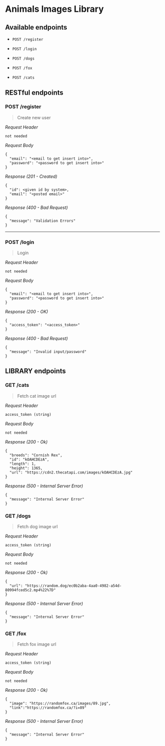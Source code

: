 # Animals Images Library

## Available endpoints
- `POST /register`
- `POST /login`

- `POST /dogs`
- `POST /fox`
- `POST /cats`

## RESTful endpoints
### POST /register

> Create new user

_Request Header_
```
not needed
```

_Request Body_
```
{
  "email": "<email to get insert into>",
  "password": "<password to get insert into>"
}
```

_Response (201 - Created)_
```
{
  "id": <given id by system>,
  "email": "<posted email>"
}
```

_Response (400 - Bad Request)_
```
{
  "message": "Validation Errors"
}
```

---
### POST /login

> Login

_Request Header_
```
not needed
```

_Request Body_
```
{
  "email": "<email to get insert into>",
  "password": "<password to get insert into>"
}
```

_Response (200 - OK)_
```
{
  "access_token": "<access_token>"
}
```

_Response (400 - Bad Request)_
```
{
  "message": "Invalid input/password"
}
```

## LIBRARY endpoints
### GET /cats

> Fetch cat image url

_Request Header_
```
access_token (string)
```

_Request Body_
```
not needed
```

_Response (200 - Ok)_
```
{
  "breeds": "Cornish Rex",
  "id": "kOAHCDEzA",
  "length": 1,
  "height": 1365,
  "url": "https://cdn2.thecatapi.com/images/kOAHCDEzA.jpg"
}
```

_Response (500 - Internal Server Error)_
```
{
  "message": "Internal Server Error"
}
```

### GET /dogs

> Fetch dog image url

_Request Header_
```
access_token (string)
```

_Request Body_
```
not needed
```

_Response (200 - Ok)_
```
{
  "url": "https://random.dog/ec0b2aba-4aa0-4982-a54d-80994fced5c2.mp4%22%7D"
}
```

_Response (500 - Internal Server Error)_
```
{
  "message": "Internal Server Error"
}
```

### GET /fox

> Fetch fox image url

_Request Header_
```
access_token (string)
```

_Request Body_
```
not needed
```

_Response (200 - Ok)_
```
{
  "image": "https://randomfox.ca/images/89.jpg",
  "link":"https://randomfox.ca/?i=89"
}
```

_Response (500 - Internal Server Error)_
```
{
  "message": "Internal Server Error"
}
```

